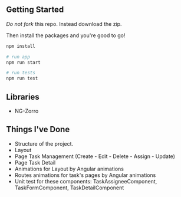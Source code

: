 
## Getting Started

*Do not fork* this repo. Instead download the zip.

Then install the packages and you're good to go!

```bash
npm install

# run app
npm run start

# run tests
npm run test
```

## Libraries

- NG-Zorro

## Things I've Done

- Structure of the project.
- Layout 
- Page Task Management (Create - Edit - Delete - Assign - Update)
- Page Task Detail
- Animations for Layout by Angular animations 
- Routes animations for task's pages by Angular animations 
- Unit test for these components: TaskAssigneeComponent, TaskFormComponent, TaskDetailComponent
